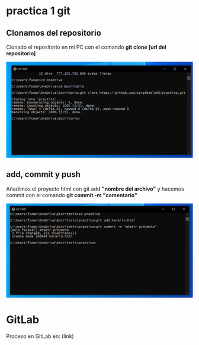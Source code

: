 # practica 1 git


## Clonamos del repositorio
Clonado el repositorio en mi PC con el comando **git clone [url del repositorio]**

![1.png](https://github.com/sergibatle00/practica/blob/main/gitcap2/1.PNG)

## add, commit y push
Añadimos el proyecto html con git add **"nombre del archivo"** y hacemos commit con el comando **git commit -m "comentario"**

![add_screenshots.png](https://github.com/sergibatle00/practica/blob/main/gitcap2/2.PNG)


# GitLab
Proceso en GitLab en: (link)
